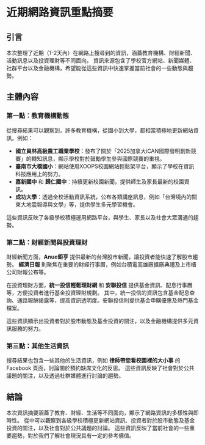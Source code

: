 # 近期網路資訊重點摘要

## 引言

本次整理了近期（1-2天內）在網路上搜尋到的資訊，涵蓋教育機構、財經新聞、活動訊息以及投資理財等不同面向。 資訊來源包含了學校官方網站、新聞媒體、社群平台以及金融機構，希望能從這些資訊中快速掌握當前社會的一些動態與趨勢。

## 主體內容

### 第一點：教育機構動態

從搜尋結果可以觀察到，許多教育機構，從國小到大學，都相當積極地更新網站資訊。例如：

*   **國立員林高級農工職業學校**：發布了關於「2025加拿大iCAN國際發明創新競賽」的轉知訊息，顯示學校對於鼓勵學生參與國際競賽的重視。
*   **臺南市大橋國小**：網站使用XOOPS校園網站輕鬆架平台，顯示了學校在資訊科技應用上的努力。
*   **嘉新國中** 和 **歸仁國中**：持續更新校園新聞，提供師生及家長最新的校園資訊。
*   **成功大學**：透過全校活動資訊系統，公布各類講座訊息，例如「台灣境內的關東大地震報導與文學」等，提供學生多元學習機會。

這些資訊反映了各級學校積極運用網路平台，與學生、家長以及社會大眾溝通的趨勢。

### 第二點：財經新聞與投資理財

財經新聞方面，**Anue鉅亨** 提供最新的台灣股市新聞，讓投資者能快速了解股市趨勢。 **經濟日報** 則聚焦在重要的財經行事曆，例如台積電高雄廠擴廠典禮及上市櫃公司財報公布等。

在投資理財方面，**統一投信輕鬆理財網** 和 **安聯投信** 提供基金資訊、配息行事曆等，方便投資者進行基金投資理財規劃。 其中，統一投信的資訊包含基金配息查詢、通路報酬揭露等，提高資訊透明度。安聯投信則提供基金申購優惠及熱門基金檔案。

這些資訊顯示出投資者對於股市動態及基金投資的關注，以及金融機構提供多元資訊服務的努力。

### 第三點：其他生活資訊

搜尋結果也包含一些其他的生活資訊，例如 **律師帶您看校園裡的大小事** 的 Facebook 頁面，討論關於預約缺席文化的反思。 這些資訊反映了社會對於公共議題的關注，以及透過社群媒體進行討論的趨勢。

## 結論

本次資訊摘要涵蓋了教育、財經、生活等不同面向，顯示了網路資訊的多樣性與即時性。 從中可以觀察到各級學校積極更新網站資訊、投資者對於股市動態及基金投資的關注，以及社會對於公共議題的討論。 這些資訊反映了當前社會的一些重要趨勢，對於我們了解社會現況具有一定的參考價值。
